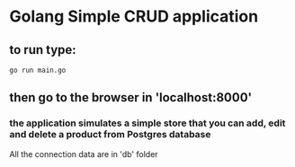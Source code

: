 # Golang Simple CRUD application

## to run type:
`go run main.go`

## then go to the browser in 'localhost:8000'

### the application simulates a simple store that you can add, edit and delete a product from Postgres database


All the connection data are in 'db' folder